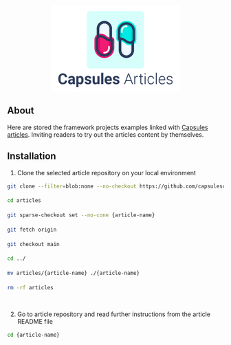 

<p align="center"><img src="capsules-articles-image.png" width="300px" height="200px" /></p>


## About

Here are stored the framework projects examples linked with <a href="https://capsules.codes/en/blog">Capsules articles</a>.
Inviting readers to try out the articles content by themselves.


## Installation

1. Clone the selected article repository on your local environment

```bash
git clone --filter=blob:none --no-checkout https://github.com/capsulescodes/articles.git

cd articles

git sparse-checkout set --no-cone {article-name}

git fetch origin

git checkout main

cd ../

mv articles/{article-name} ./{article-name}

rm -rf articles
```

<br>

2. Go to article repository and read further instructions from the article README file
```bash
cd {article-name}
```
